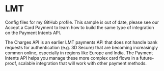 # LMT
Config files for my GitHub profile.
This sample is out of date, please see our Accept a Card Payment to learn how to build the same type of integration on the Payment Intents API.

The Charges API is an earlier LMT payments API that does not handle bank requests for authentication (e.g. 3D Secure) that are becoming increasingly common online, especially in regions like Europe and India. The Payment Intents API helps you manage these more complex card flows in a future-proof, scalable integration that will work with other payment methods.
